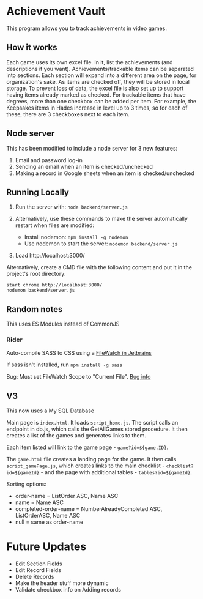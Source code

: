 
# Achievement Vault
This program allows you to track achievements in video games. 

## How it works
Each game uses its own excel file. In it, list the achievements (and descriptions if you want). 
Achievements/trackable items can be separated into sections. Each section will expand into a different area 
on the page, for organization's sake. As items are checked off, they will be stored in local storage. To prevent loss 
of data, the excel file is also set up to support having items already marked as checked. 
For trackable items that have degrees, more than one checkbox can be added per item. For example, the Keepsakes items in 
Hades increase in level up to 3 times, so for each of these, there are 3 checkboxes next to each item. 

## Node server
This has been modified to include a node server for 3 new features:
1. Email and password log-in
2. Sending an email when an item is checked/unchecked
3. Making a record in Google sheets when an item is checked/unchecked

## Running Locally
1. Run the server with: ```node backend/server.js```

2. Alternatively, use these commands to make the server automatically restart when files are modified: 
   * Install nodemon: ```npm install -g nodemon```
   * Use nodemon to start the server: ```nodemon backend/server.js``` 
3. Load http://localhost:3000/

Alternatively, create a CMD file with the following content and put it in the project's root directory:
```
start chrome http://localhost:3000/
nodemon backend/server.js
```

## Random notes
This uses ES Modules instead of CommonJS
### Rider
Auto-compile SASS to CSS using a [FileWatch in Jetbrains]( https://www.jetbrains.com/help/rider/Transpiling_SASS_LESS_and_SCSS_to_CSS.html#less_sass_scss_compiling_to_css)

If sass isn't installed, run
```npm install -g sass```

Bug: Must set FileWatch Scope to "Current File". [Bug info](https://youtrack.jetbrains.com/issue/RIDER-55683/Unknown-scope-sign-for-Project-scope-in-SCSS-new-file-watcher)

## V3
This now uses a My SQL Database

Main page is `index.html`. It loads `script_home.js`. The script calls an endpoint in db.js, which calls the GetAllGames stored procedure. It then creates a list of the games and generates links to them. 

Each item listed will link to the game page - `game?id=${game.ID}`. 

The `game.html` file creates a landing page for the game. It then calls `script_gamePage.js`, which creates links to the main checklist - `checklist?id=${gameId}` - and the page with additional tables - `tables?id=${gameId}`.

Sorting options:
* order-name  = ListOrder ASC, Name ASC
* name = Name ASC
* completed-order-name = NumberAlreadyCompleted ASC, ListOrderASC, Name ASC
* null = same as order-name

# Future Updates
* Edit Section Fields
* Edit Record Fields
* Delete Records
* Make the header stuff more dynamic
* Validate checkbox info on Adding records